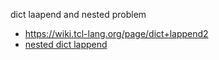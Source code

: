 dict laapend and nested problem
+ https://wiki.tcl-lang.org/page/dict+lappend2
+ [nested dict lappend](https://wiki.tcl-lang.org/page/dict+lappend#e0f034c64e246408803d9696435d9b2cc258d75239d872dd3b319a32ee23112a)
